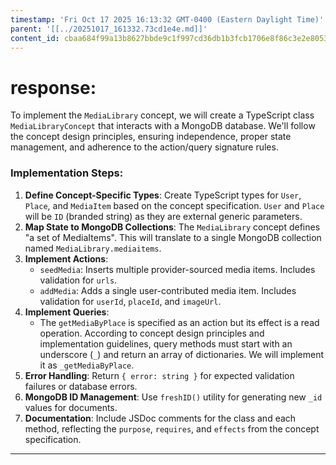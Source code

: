 ```yaml
---
timestamp: 'Fri Oct 17 2025 16:13:32 GMT-0400 (Eastern Daylight Time)'
parent: '[[../20251017_161332.73cd1e4e.md]]'
content_id: cbaa684f99a13b8627bbde9c1f997cd36db1b3fcb1706e8f86c3e2e80539d54f
---
```


# response:

To implement the `MediaLibrary` concept, we will create a TypeScript class `MediaLibraryConcept` that interacts with a MongoDB database. We'll follow the concept design principles, ensuring independence, proper state management, and adherence to the action/query signature rules.

### Implementation Steps:

1. **Define Concept-Specific Types**: Create TypeScript types for `User`, `Place`, and `MediaItem` based on the concept specification. `User` and `Place` will be `ID` (branded string) as they are external generic parameters.
2. **Map State to MongoDB Collections**: The `MediaLibrary` concept defines "a set of MediaItems". This will translate to a single MongoDB collection named `MediaLibrary.mediaitems`.
3. **Implement Actions**:
   * `seedMedia`: Inserts multiple provider-sourced media items. Includes validation for `urls`.
   * `addMedia`: Adds a single user-contributed media item. Includes validation for `userId`, `placeId`, and `imageUrl`.
4. **Implement Queries**:
   * The `getMediaByPlace` is specified as an action but its effect is a read operation. According to concept design principles and implementation guidelines, query methods must start with an underscore (`_`) and return an array of dictionaries. We will implement it as `_getMediaByPlace`.
5. **Error Handling**: Return `{ error: string }` for expected validation failures or database errors.
6. **MongoDB ID Management**: Use `freshID()` utility for generating new `_id` values for documents.
7. **Documentation**: Include JSDoc comments for the class and each method, reflecting the `purpose`, `requires`, and `effects` from the concept specification.

***
